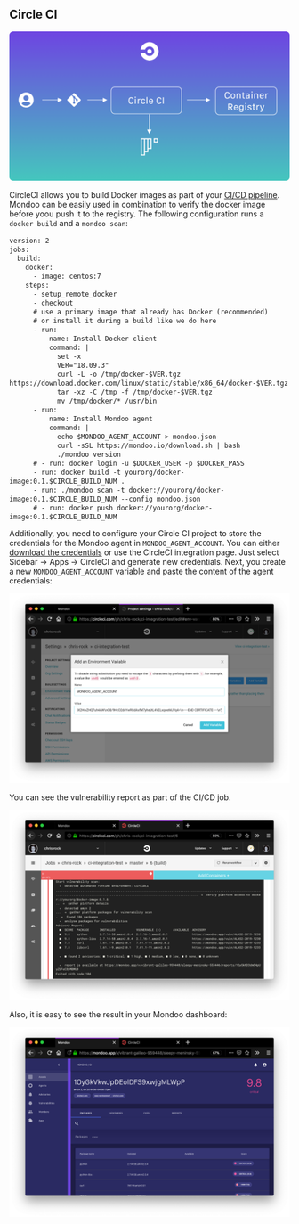 ## Circle CI

![Illustration of Circle CI integration](./integration-circleci.png)

CircleCI allows you to build Docker images as part of your [CI/CD pipeline](https://circleci.com/docs/2.0/building-docker-images/). Mondoo can be easily used in combination to verify the docker image before yoou push it to the registry. The following configuration runs a `docker build` and a `mondoo scan`:


```
version: 2
jobs:
  build:
    docker:
      - image: centos:7
    steps:
      - setup_remote_docker
      - checkout
      # use a primary image that already has Docker (recommended)
      # or install it during a build like we do here
      - run:
          name: Install Docker client
          command: |
            set -x
            VER="18.09.3"
            curl -L -o /tmp/docker-$VER.tgz https://download.docker.com/linux/static/stable/x86_64/docker-$VER.tgz
            tar -xz -C /tmp -f /tmp/docker-$VER.tgz
            mv /tmp/docker/* /usr/bin
      - run:
          name: Install Mondoo agent
          command: |
            echo $MONDOO_AGENT_ACCOUNT > mondoo.json
            curl -sSL https://mondoo.io/download.sh | bash
            ./mondoo version
      # - run: docker login -u $DOCKER_USER -p $DOCKER_PASS
      - run: docker build -t yourorg/docker-image:0.1.$CIRCLE_BUILD_NUM .
      - run: ./mondoo scan -t docker://yourorg/docker-image:0.1.$CIRCLE_BUILD_NUM --config mondoo.json
      # - run: docker push docker://yourorg/docker-image:0.1.$CIRCLE_BUILD_NUM
```

Additionally, you need to configure your Circle CI project to store the credentials for the Mondoo agent in `MONDOO_AGENT_ACCOUNT`. You can either [download the credentials](../../agent/installation/registration) or use the CircleCI integration page. Just select Sidebar -> Apps -> CircleCI and generate new credentials. Next, you create a new `MONDOO_AGENT_ACCOUNT` variable and paste the content of the agent credentials:

![Paste the configuration in Circle CI environment variables](./mondoo-cicd-circleci-setup.png)

You can see the vulnerability report as part of the CI/CD job.

![Run a mondoo scan in Circle CI](./mondoo-cicd-circleci-result-text.png)

Also, it is easy to see the result in your Mondoo dashboard:

![See report in Mondoo dashboard](./mondoo-cicd-circleci-result-dashboard.png)